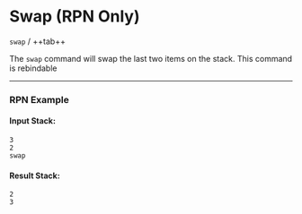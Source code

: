 # Swap (RPN Only)
`swap` / ++tab++

The `swap` command will swap the last two items on the stack. This command is rebindable

----

### RPN Example
#### Input Stack:
```plaintext
3
2
swap
```

#### Result Stack:
```plaintext
2
3
```